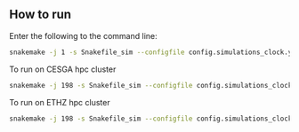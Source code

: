 ## How to run
Enter the following to the command line:
```bash
snakemake -j 1 -s Snakefile_sim --configfile config.simulations_clock.yaml
```

To run on CESGA hpc cluster
```bash
snakemake -j 198 -s Snakefile_sim --configfile config.simulations_clock.yaml -k --profile ../hpc/slurm &> logs/snakelog.$(date +%Y-%m-%d.%H-%M-%S).out
```


To run on ETHZ hpc cluster
```bash
snakemake -j 198 -s Snakefile_sim --configfile config.simulations_clock.yaml -k --profile ../hpc/lsf &> logs/snakelog.$(date +%Y-%m-%d.%H-%M-%S).out
```